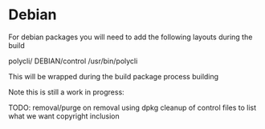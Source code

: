 # Debian



For debian packages you will need to add the following layouts during the build



polycli/
   DEBIAN/control
   /usr/bin/polycli

This will be wrapped during the build package process building


Note this is still a work in progress:

TODO: removal/purge on removal using dpkg
      cleanup of control files to list what we want
      copyright inclusion
